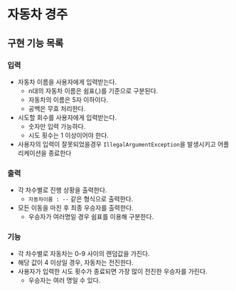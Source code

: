 # 자동차 경주

## 구현 기능 목록

### 입력
* 자동차 이름을 사용자에게 입력받는다.
  * n대의 자동차 이름은 쉼표(,)를 기준으로 구분된다.
  * 자동차의 이름은 5자 이하이다.
  * 공백은 무효 처리한다.
* 시도할 회수를 사용자에게 입력받는다.
  * 숫자만 입력 가능하다.
  * 시도 횟수는 1 이상이어야 한다.
* 사용자의 입력이 잘못되었을경우 `IllegalArgumentException`을 발생시키고 어플리케이션을 종료한다

### 출력
* 각 차수별로 진행 상황을 출력한다.
  * `자동차이름 : --`  같은 형식으로 출력한다.
* 모든 이동을 마친 후 최종 우승자를 출력한다.
  * 우승자가 여러명일 경우 쉼표를 이용해 구분한다.

 ### 기능 
 * 각 차수별로 자동차는 0-9 사이의 랜덤값을 가진다.
  * 해당 값이 4 이상일 경우, 자동차는 전진한다.
* 사용자가 입력한 시도 횟수가 종료되면 가장 많이 전진한 우승자를 가린다.
  * 우승자는 여러 명일 수 있다.
